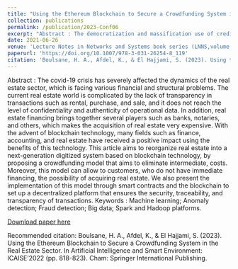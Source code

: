 ```yaml
---
title: "Using the Ethereum Blockchain to Secure a Crowdfunding System in the Real Estate Sector"
collection: publications
permalink: /publication/2023-Conf06
excerpt: "Abstract : The democratization and massification use of credit cards lead inexorably to a high number of fraudulent transactions. Generally, the fraud detection is part of the anomaly detection problem. In this field, current approaches and techniques are constantly looking for optimized solutions to detect anomalies. Faced with a massive and growing data volume, these methods are put to the test, and thus lead to a large number of undetected anomalies. Real time fraud detection requires the design and implementation of scalable techniques capable of ingesting and analyzing massive amounts of data continuously. Recent advances in storage, data analytics processing, and open-source solutions open up new perspectives in the anomaly detection field and in particular fraud. In this article, we are interested in the design of a fraud detection system (FDS) based on open-sources Big Data technologies. Thus, a general methodology is proposed based on the formalization, the implementation and the technical design of a platform for fraud detection. The formalization part consists of four layers: distributed storage, data processing, model building, and finally the model evaluation. The implementation part uses Spark distributed data processing system. In particular, we are based on its framework dedicated to machine learning, called MLlib. The technical design part of the platform is based on the latest Big Data technologies such as Hadoop, Yarn, Livy etc."
date: 2021-06-26
venue: 'Lecture Notes in Networks and Systems book series (LNNS,volume 635)'
paperurl: 'https://doi.org/10.1007/978-3-031-26254-8_119'
citation: 'Boulsane, H. A., Afdel, K., & El Hajjami, S. (2023). Using the Ethereum Blockchain to Secure a Crowdfunding System in the Real Estate Sector. In Artificial Intelligence and Smart Environment: ICAISE’2022 (pp. 818-823). Cham: Springer International Publishing.'
---
```

Abstract : The covid-19 crisis has severely affected the dynamics of the real estate sector, which is facing various financial and structural problems. The current real estate world is complicated by the lack of transparency in transactions such as rental, purchase, and sale, and it does not reach the level of confidentiality and authenticity of operational data. In addition, real estate financing brings together several players such as banks, notaries, and others, which makes the acquisition of real estate very expensive. With the advent of blockchain technology, many fields such as finance, accounting, and real estate have received a positive impact using the benefits of this technology. This article aims to reorganize real estate into a next-generation digitized system based on blockchain technology, by proposing a crowdfunding model that aims to eliminate intermediate, costs. Moreover, this model can allow to customers, who do not have immediate financing, the possibility of acquiring real estate. We also present the implementation of this model through smart contracts and the blockchain to set up a decentralized platform that ensures the security, traceability, and transparency of transactions.
Keywords : Machine learning; Anomaly detection; Fraud detection; Big data; Spark and Hadoop platforms.

[Download paper here](/files/2021-Conf05.pdf)

Recommended citation: Boulsane, H. A., Afdel, K., & El Hajjami, S. (2023). Using the Ethereum Blockchain to Secure a Crowdfunding System in the Real Estate Sector. In Artificial Intelligence and Smart Environment: ICAISE’2022 (pp. 818-823). Cham: Springer International Publishing.


